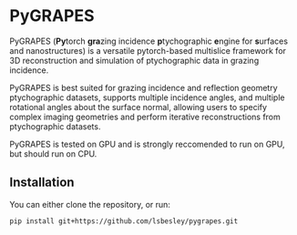 # PyGRAPES
PyGRAPES (**Py**torch **gra**zing incidence **p**tychographic **e**ngine for **s**urfaces and nanostructures) is a versatile pytorch-based multislice framework for 3D reconstruction and simulation of ptychographic data in grazing incidence.

PyGRAPES is best suited for grazing incidence and reflection geometry ptychographic datasets, supports multiple incidence angles, and multiple rotational angles about the surface normal, allowing users to specify complex imaging geometries and perform iterative reconstructions from ptychographic datasets.

PyGRAPES is tested on GPU and is strongly reccomended to run on GPU, but should run on CPU. 

## Installation
You can either clone the repository, or run:

```bash
pip install git+https://github.com/lsbesley/pygrapes.git
